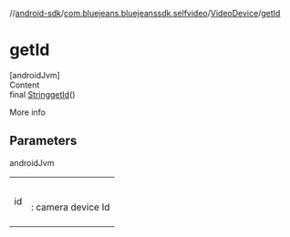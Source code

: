 //[android-sdk](../../../index.md)/[com.bluejeans.bluejeanssdk.selfvideo](../index.md)/[VideoDevice](index.md)/[getId](get-id.md)



# getId  
[androidJvm]  
Content  
final [String](https://developer.android.com/reference/kotlin/java/lang/String.html)[getId](get-id.md)()  
  
More info  


## Parameters  
  
androidJvm  
  
| | |
|---|---|
| <a name="com.bluejeans.bluejeanssdk.selfvideo/VideoDevice/getId/#/PointingToDeclaration/"></a>id| <a name="com.bluejeans.bluejeanssdk.selfvideo/VideoDevice/getId/#/PointingToDeclaration/"></a><br><br>: camera device Id<br><br>|
  
  



